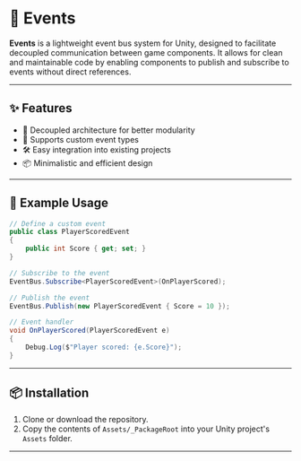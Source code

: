 # 📣 Events

**Events** is a lightweight event bus system for Unity, designed to facilitate decoupled communication between game components. It allows for clean and maintainable code by enabling components to publish and subscribe to events without direct references.

---

## ✨ Features

- 🧩 Decoupled architecture for better modularity
- 🔄 Supports custom event types
- 🛠️ Easy integration into existing projects
- 📦 Minimalistic and efficient design

---

## 🚀 Example Usage

```csharp
// Define a custom event
public class PlayerScoredEvent
{
    public int Score { get; set; }
}

// Subscribe to the event
EventBus.Subscribe<PlayerScoredEvent>(OnPlayerScored);

// Publish the event
EventBus.Publish(new PlayerScoredEvent { Score = 10 });

// Event handler
void OnPlayerScored(PlayerScoredEvent e)
{
    Debug.Log($"Player scored: {e.Score}");
}
```

---

## 📦 Installation

1. Clone or download the repository.
2. Copy the contents of `Assets/_PackageRoot` into your Unity project's `Assets` folder.

---
